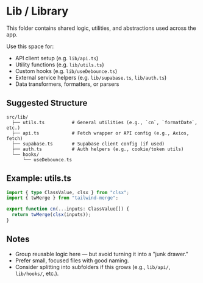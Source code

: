 # Lib / Library

This folder contains shared logic, utilities, and abstractions used across the app.

Use this space for:

- API client setup (e.g. `lib/api.ts`)
- Utility functions (e.g. `lib/utils.ts`)
- Custom hooks (e.g. `lib/useDebounce.ts`)
- External service helpers (e.g. `lib/supabase.ts`, `lib/auth.ts`)
- Data transformers, formatters, or parsers

## Suggested Structure

```plaintext
src/lib/
  ├── utils.ts          # General utilities (e.g., `cn`, `formatDate`, etc.)
  ├── api.ts            # Fetch wrapper or API config (e.g., Axios, fetch)
  ├── supabase.ts       # Supabase client config (if used)
  ├── auth.ts           # Auth helpers (e.g., cookie/token utils)
  └── hooks/
      └── useDebounce.ts
```

## Example: **utils.ts**

```ts
import { type ClassValue, clsx } from "clsx";
import { twMerge } from "tailwind-merge";

export function cn(...inputs: ClassValue[]) {
  return twMerge(clsx(inputs));
}
```

## Notes

- Group reusable logic here — but avoid turning it into a "junk drawer."
- Prefer small, focused files with good naming.
- Consider splitting into subfolders if this grows (e.g., `lib/api/`, `lib/hooks/`, etc.).
